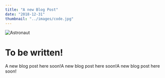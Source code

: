 ```yaml
---
title: "A new Blog Post"
date: "2018-12-31"
thumbnail: "../images/code.jpg"
---
```


![Astronaut](./landscape3.jpg)

# To be written!

A new blog post here soon!A new blog post here soon!A new blog post here soon!
